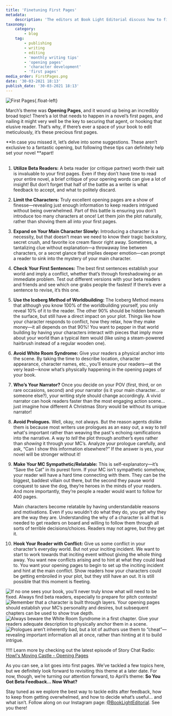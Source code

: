 ```yaml
---
title: 'Finetuning First Pages'
metadata:
    description: 'The editors at Book Light Editorial discuss how to finetune your opening pages to hook readers in'
taxonomy:
    category:
        - blog
    tag:
        - publishing
        - writing
        - editing
        - 'monthly writing tips'
        - 'opening pages'
        - 'character development'
        - 'first pages'
media_order: FirstPages.png
date: '30-03-2021 18:13'
publish_date: '30-03-2021 18:13'
---
```


![First Pages](FirstPages.png?cropResize=500,500){.float-left}

March’s theme was **Opening Pages**, and it wound up being an incredibly broad topic! There’s a lot that needs to happen in a novel’s first pages, and nailing it might very well be the key to securing that agent, or hooking that elusive reader. That’s why, if there’s ever a space of your book to edit meticulously, it’s these precious first pages. 

**In case you missed it, let’s delve into some suggestions. These aren’t exclusive to a fantastic opening, but following these tips can definitely help set your novel **apart!
</br>
</br>
1. **Utilize Beta Readers:** A beta reader (or critique partner) worth their salt is invaluable to your first pages. Even if they don’t have time to read your entire novel, a brief critique of your opening words can give a lot of insight! But don’t forget that half of the battle as a writer is what feedback to accept, and what to politely discard. 
2. **Limit the Characters:** Truly excellent opening pages are a show of finesse—revealing just enough information to keep readers intrigued without being overwhelmed. Part of this battle is ensuring you don’t introduce too many characters at once! Let them join the plot naturally, rather than shoving them all into your first pages.
3. **Expand on Your Main Character Slowly:** Introducing a character is a necessity, but that doesn’t mean we need to know their tragic backstory, secret crush, and favorite ice cream flavor right away. Sometimes, a tantalizing clue without explanation—a throwaway line between characters, or a secret glance that implies deeper emotion—can prompt a reader to sink into the mystery of your main character. 
4. **Check Your First Sentences:** The best first sentences establish your world and imply a conflict, whether that’s through foreshadowing or an immediate problem. Test out different versions with your beta readers and friends and see which one grabs people the fastest! If there’s ever a sentence to revise, it’s this one. 
5. **Use the Iceberg Method of Worldbuilding:** The Iceberg Method means that although you know 100% of the worldbuilding yourself, you only reveal 10% of it to the reader. The other 90% should be hidden beneath the surface, but still have a direct impact on your plot. Things like how your character responds to conflict, how they relax, how they make money—it all depends on that 90%! You want to pepper in that world building by having your characters interact with pieces that imply more about your world than a typical item would (like using a steam-powered hairbrush instead of a regular wooden one).
6. **Avoid White Room Syndrome:** Give your readers a physical anchor into the scene. By taking the time to describe location, character appearance, character names, etc., you’ll ensure your readers—at the very least—know what’s physically happening in the opening pages of your book. 
7. **Who’s Your Narrator?** Once you decide on your POV (first, third, or on rare occasions, second) and your narrator (is it your main character… or someone else?), your writing style should change accordingly. A vivid narrator can hook readers faster than the most engaging action scene… just imagine how different A Christmas Story would be without its unique narrator!  
8. **Avoid Prologues.** Well, okay, not always. But the reason agents dislike them is because most writers use prologues as an easy out, a way to _tell_ what's important rather than weaving the past's echoing ramifications into the narrative. A way to _tell_ the plot through another’s eyes rather than _showing_ it through your MC’s. Analyze your prologue carefully, and ask, “Can I show this information elsewhere?” If the answer is yes, your novel will be stronger without it!
9. **Make Your MC Sympathetic/Relatable:** This is self-explanatory—it’s “Save the Cat” in its purest form. If your MC isn’t sympathetic somehow, your reader will have a hard time connecting with them. They can be the biggest, baddest villain out there, but the second they pause world conquest to save the dog, they’re heroes in the minds of your readers. And more importantly, they’re people a reader would want to follow for 400 pages.

   Main characters become relatable by having understandable reasons and motivations. Even if you wouldn't do what they do, you get why they are the way they are. Understanding the why of a character is all that is needed to get readers on board and willing to follow them through all sorts of terrible decisions/choices. Readers may not agree, but they get it.
10. **Hook Your Reader with Conflict:** Give us some conflict in your character’s everyday world. But not your inciting incident. We want to start to work towards that inciting event without giving the whole thing away. You want new conflicts arising and to hint at what they could lead to. You want your opening pages to begin to set up the inciting incident and hint at the main conflict. Show readers how your characters could be getting embroiled in your plot, but they still have an out. It is still possible that this moment is fleeting.

![If no one sees your book, you’ll never truly know what will need to be fixed. Always find beta readers, especially to prepare for pitch contests!](BLE_betareaders.png?cropResize=350,350)
![Remember that a character is built through layers. Your opening pages should establish your MC’s personality and desires, but subsequent chapters can be used to show true depth.](BLE_establishcharacter.png?cropResize=350,350)
![Always beware the White Room Syndrome in a first chapter. Give your readers adequate description to physically anchor them in a scene.](BLE_whiteroom.png?cropResize=350,350)
![Prologues aren’t inherently bad, but a lot of authors use them to “cheat”—revealing important information all at once, rather than hinting at it to build intrigue.](BLE_prologues.png?cropResize=350,350)

!!!!! Learn more by checking out the latest episode of Story Chat Radio: [Howl's Moving Castle - Opening Pages](https://www.storychatradio.com/howls-moving-castle-opening-pages?target=_blank)

As you can see, a lot goes into first pages. We’ve tackled a few topics here, but we definitely look forward to revisiting this theme at a later date. For now, though, we’re turning our attention forward, to April’s theme: **So You Got Beta Feedback… Now What?** 

Stay tuned as we explore the best way to tackle edits after feedback, how to keep from getting overwhelmed, and how to decide what’s useful… and what isn’t. Follow along on our Instagram page: [@BookLightEditorial](https://www.instagram.com/booklighteditorial?target=_blank). See you there!